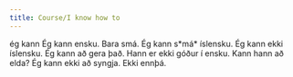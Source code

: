 ```yaml
---
title: Course/I know how to
---
```

<vocabulary>
ég kann
Ég kann ensku.
Bara smá.
Ég kann s*má* íslensku.
Ég kann ekki íslensku.
Ég kann að gera það.
Hann er ekki góður í ensku.
Kann hann að elda?
Ég kann ekki að syngja.
Ekki ennþá.
</vocabulary>

